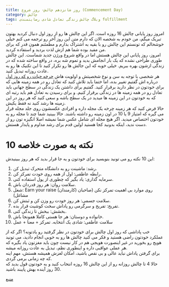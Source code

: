 ```yaml
---
title: روز شانزدهم چالش- روز شروع (Commencement Day)
category: چالش
tags: وبلاگ چالش زندگی تعادل شادی رضایتمندی fulfillment 
---
```


امروز روز پایانی چالش 16 روزه است. اگر این چالش ها رو از روز اول دنبال کردید بهتون تبریک میگم، من خودم به شخصه الان که دارم متن این روز آخر رو ترجمه می کنم خیلی خوشحالم که تونستم این چالش رو با بقیه به اشتراک بذارم و مطمئنم همون قدر که برای من مفید بوده شما هم ازش لذت بردید و استفاده کردید.<br>
امروز، روز پایانی این چالش هستش اما در واقع شروع ورژن جدید شماست. این چالش طوری طراحی نشده که یک بار انجامش بدید و تموم شه بره، در واقع ساخته شده که در زندگی ازشون بهره ببریم. خیلی خوبه که این جالش ها رو تکرار کنید تا این تکنیک ها رو به عادت روزانه تبدیل کنید.<br>
هر شخصی با توجه به سن و نوع شخصیتش و اولویت هاش [چرخه حیات رو که روز اول](http://spacelover.net/wheel-of-life.html) درباره اش گفتیم تغییر بده، اما ختما باید تلاش کنید که تعادل رو در همه زمینه هایی که برای خودتون در نظر دارید برقرار کنید. گفتیم برای داشتن یک زندگی در سطح جهانی باید تعادل رو در همه زمینه ها در زندگی برقرار کنیم. و برای رسیدن به تعادل هم باید رتبه ای که به خودتون در این زمینه ها میدید در یک سطح باشه و سعی کنید که هر روز در این زمینه ها رشد کنید نه فقط یکیش.<br>
حالا فرض کنید که هر زمینه چرخه یک مجله داره و افرادی عکسشون روی جلد مجله قرار می گیره که امتیاز 9 یا 10 در اون زمینه رو داشته باشند. حالا ببینید شما چند تا مجله رو به خودتون اختصاص میدید. اگر هیچ مجله ای شامل عکس شما نمیشه اصلا انگیزه تون رو از دست ندید، اینکه بدونید کجا هستید اولین قدم برای رشد مداوم و پایدار هستش.<br>

# 10 نکته به صورت خلاصه

این 10 نکته رو می تونید بنویسید برای خودتون و یه جا قرار بدید که هر روز ببینیدش:
1.	رشد: ماشینت رو به دانشگاه متحرک تبدیل کن.
2.	رابطه عاطفی: اول از همه روی خودت تمرکز کن.
3.	سرمایه گذاری: یاد بگیر که چطوری از پول استفاده کنی.
4.	سلامت روان: هر روز قدردان باش.
5.	شغل: Earn your raise (کارمندان) روی موارد بی اهمیت تمرکز نکن (صاحبان مشاغل)
6.	سلامت جسمی: هر روز خودت رو وزن کن و ثبتش کن.
7.	تفریح: تفریح و سرگرمی رو پاداش سخت کوشیت قرار بده.
8.	بخشش: ببخش تا زندگی کنی.
9.	خانواده و دوستان: هر جا هستی کاملا همونجا باش.
10.	سلامت عاطفی: شادی یک انتخابه. تمرکز + معنا + عمل


خب پاداشی که روز اول چالش برای خودتون در نظر گرفتید رو یادتونه؟ اگر که از عملکرد خودتون راضی هستید و فکر می کنید چالش ها رو به خوبی انجام دادید،  می تونید هویج رو بخورید در غیر اینصورت هویجی هم در کار نیست چون باید مغزتون یاد بگیره که هر عملی عواقبی داره و اینطوری نظم، تبدیل به عادت روزانه میشه. <br>
برای گرفتن پاداش نباید عالی و بی نقص باشید، امکان لغزش همیشه هستش، مهم اینه که چه زمانی برمی گردی.<br>
حالا 4 تا چالش روزانه رو از این چالش 16 روزه انتخاب کنید و به خودتون قول بدید که 30 روز آینده بهش پایبند باشید.<br>

[منبع](https://titaniumsuccess.com/podcast/living-a-world-class-life/)






